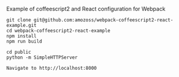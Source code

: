 Example of coffeescript2 and React configuration for Webpack

    git clone git@github.com:amozoss/webpack-coffeescript2-react-example.git
    cd webpack-coffeescript2-react-example
    npm install
    npm run build

    cd public
    python -m SimpleHTTPServer

    Navigate to http://localhost:8000

